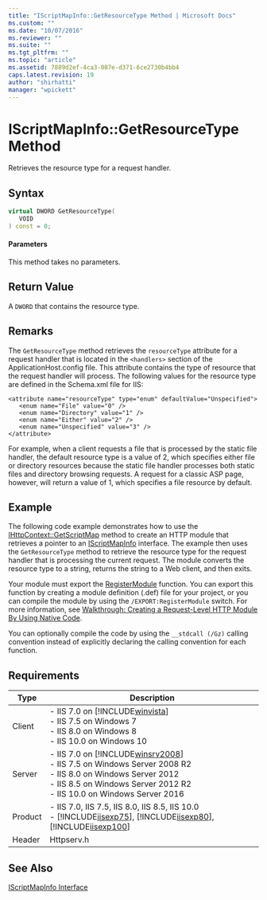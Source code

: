 ```yaml
---
title: "IScriptMapInfo::GetResourceType Method | Microsoft Docs"
ms.custom: ""
ms.date: "10/07/2016"
ms.reviewer: ""
ms.suite: ""
ms.tgt_pltfrm: ""
ms.topic: "article"
ms.assetid: 7889d2ef-4ca3-087e-d371-6ce2730b4bb4
caps.latest.revision: 19
author: "shirhatti"
manager: "wpickett"
---
```

# IScriptMapInfo::GetResourceType Method
Retrieves the resource type for a request handler.  
  
## Syntax  
  
```cpp  
virtual DWORD GetResourceType(  
   VOID  
) const = 0;  
```  
  
#### Parameters  
 This method takes no parameters.  
  
## Return Value  
 A `DWORD` that contains the resource type.  
  
## Remarks  
 The `GetResourceType` method retrieves the `resourceType` attribute for a request handler that is located in the `<handlers>` section of the ApplicationHost.config file. This attribute contains the type of resource that the request handler will process. The following values for the resource type are defined in the Schema.xml file for IIS:  
  
```  
<attribute name="resourceType" type="enum" defaultValue="Unspecified">  
   <enum name="File" value="0" />  
   <enum name="Directory" value="1" />  
   <enum name="Either" value="2" />  
   <enum name="Unspecified" value="3" />  
</attribute>  
```  
  
 For example, when a client requests a file that is processed by the static file handler, the default resource type is a value of 2, which specifies either file or directory resources because the static file handler processes both static files and directory browsing requests. A request for a classic ASP page, however, will return a value of 1, which specifies a file resource by default.  
  
## Example  
 The following code example demonstrates how to use the [IHttpContext::GetScriptMap](../../web-development-reference\webdev-native-api-reference/ihttpcontext-getscriptmap-method.md) method to create an HTTP module that retrieves a pointer to an [IScriptMapInfo](../../web-development-reference\webdev-native-api-reference/iscriptmapinfo-interface.md) interface. The example then uses the `GetResourceType` method to retrieve the resource type for the request handler that is processing the current request. The module converts the resource type to a string, returns the string to a Web client, and then exits.  
  
<!-- TODO: review snippet reference  [!CODE [IScriptMapInfoGetResourceType#1](IScriptMapInfoGetResourceType#1)]  -->  
  
 Your module must export the [RegisterModule](../../web-development-reference\webdev-native-api-reference/pfn-registermodule-function.md) function. You can export this function by creating a module definition (.def) file for your project, or you can compile the module by using the `/EXPORT:RegisterModule` switch. For more information, see [Walkthrough: Creating a Request-Level HTTP Module By Using Native Code](../../web-development-reference\native-code-development-overview\walkthrough-creating-a-request-level-http-module-by-using-native-code.md).  
  
 You can optionally compile the code by using the `__stdcall (/Gz)` calling convention instead of explicitly declaring the calling convention for each function.  
  
## Requirements  
  
|Type|Description|  
|----------|-----------------|  
|Client|-   IIS 7.0 on [!INCLUDE[winvista](../../wmi-provider/includes/winvista-md.md)]<br />-   IIS 7.5 on Windows 7<br />-   IIS 8.0 on Windows 8<br />-   IIS 10.0 on Windows 10|  
|Server|-   IIS 7.0 on [!INCLUDE[winsrv2008](../../wmi-provider/includes/winsrv2008-md.md)]<br />-   IIS 7.5 on Windows Server 2008 R2<br />-   IIS 8.0 on Windows Server 2012<br />-   IIS 8.5 on Windows Server 2012 R2<br />-   IIS 10.0 on Windows Server 2016|  
|Product|-   IIS 7.0, IIS 7.5, IIS 8.0, IIS 8.5, IIS 10.0<br />-   [!INCLUDE[iisexp75](../../web-development-reference/native-code-api-reference/includes/iisexp75-md.md)], [!INCLUDE[iisexp80](../../web-development-reference/native-code-api-reference/includes/iisexp80-md.md)], [!INCLUDE[iisexp100](../../web-development-reference/native-code-api-reference/includes/iisexp100-md.md)]|  
|Header|Httpserv.h|  
  
## See Also  
 [IScriptMapInfo Interface](../../web-development-reference\webdev-native-api-reference/iscriptmapinfo-interface.md)